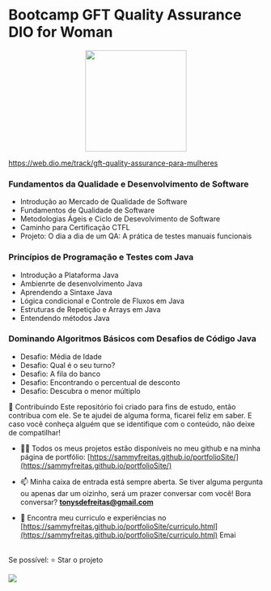 # Bootcamp GFT Quality Assurance DIO for Woman
<div align="center"><img height="200em" src="https://hermes.digitalinnovation.one/tracks/3ae0666b-ad40-4952-be45-5b308a77e360.png"/></div>

https://web.dio.me/track/gft-quality-assurance-para-mulheres


### Fundamentos da Qualidade e Desenvolvimento de Software
* Introdução ao Mercado de Qualidade de Software
* Fundamentos de Qualidade de Software
* Metodologias Ágeis e Ciclo de Desevolvimento de Software
* Caminho para Certificação CTFL
* Projeto: O dia a dia de um QA: A prática de testes manuais funcionais

### Princípios de Programação e Testes com Java
* Introdução a Plataforma Java
* Ambienrte de desenvolvimento Java
* Aprendendo a Sintaxe Java
* Lógica condicional e Controle de Fluxos em Java
* Estruturas de Repetição e Arrays em Java
* Entendendo métodos Java

### Dominando Algoritmos Básicos com Desafios de Código Java
* Desafio: Média de Idade
* Desafio: Qual é o seu turno?
* Desafio: A fila do banco
* Desafio: Encontrando o percentual de desconto
* Desafio: Descubra o menor múltiplo
 





🤝 Contribuindo Este repositório foi criado para fins de estudo, então contribua com ele. Se te ajudei de alguma forma, ficarei feliz em saber. E caso você conheça alguém que se identifique com o conteúdo, não deixe de compatilhar! 

- 👨‍💻 Todos os meus projetos estão disponíveis no meu github e na minha página de portfólio: [https://sammyfreitas.github.io/portfolioSite/](https://sammyfreitas.github.io/portfolioSite/) 

- 📫 Minha caixa de entrada está sempre aberta. Se tiver alguma pergunta ou apenas dar um oizinho, será um prazer conversar com você! Bora conversar? **tonysdefreitas@gmail.com**

- 📄 Encontra meu curriculo e experiências no [https://sammyfreitas.github.io/portfolioSite/curriculo.html](https://sammyfreitas.github.io/portfolioSite/curriculo.html)
Emai

<br>Se possível:  ⭐️ Star o projeto

<img src="https://hermes.digitalinnovation.one/certificates/cover/F13525A6.jpg">
